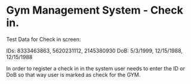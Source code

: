# Gym Management System - Check in.

Test Data for Check in screen:

IDs: 8333463863, 5620231112, 2145380930
DoB: 5/3/1999, 12/15/1988, 12/15/1988

In order to register a check in in the system user needs to enter the ID or DoB so that way user is marked as check for the GYM.
